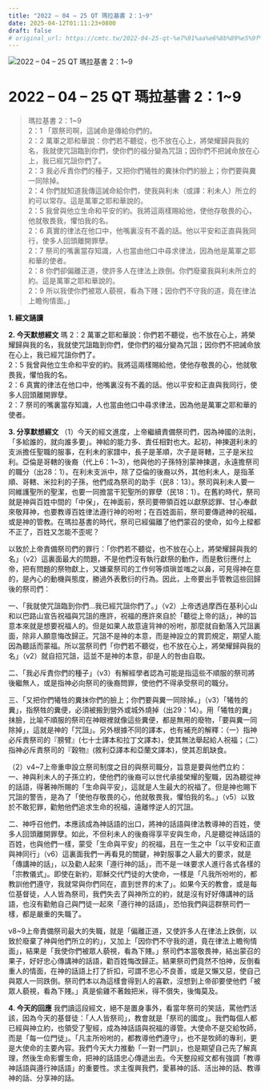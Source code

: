```yaml
---
title: "2022 – 04 – 25 QT 瑪拉基書 2：1~9"
date: 2025-04-12T01:11:23+0800
draft: false
# original_url: https://cmtc.tw/2022-04-25-qt-%e7%91%aa%e6%8b%89%e5%9f%ba%e6%9b%b8-2%ef%bc%9a19
---
```


![2022 – 04 – 25 QT 瑪拉基書 2：1\~9](/images/qt.jpg   "2022 – 04 – 25 QT 瑪拉基書 2：1\~9")

# 2022 – 04 – 25 QT 瑪拉基書 2：1\~9

> 瑪拉基書 2：1\~9  
> 2：1 「眾祭司啊，這誡命是傳給你們的。  
> 2：2 萬軍之耶和華說：你們若不聽從，也不放在心上，將榮耀歸與我的名，我就使咒詛臨到你們，使你們的福分變為咒詛；因你們不把誡命放在心上，我已經咒詛你們了。  
> 2：3 我必斥責你們的種子，又把你們犧牲的糞抹你們的臉上；你們要與糞一同除掉。  
> 2：4 你們就知道我傳這誡命給你們，使我與利未（或譯：利未人）所立的約可以常存。這是萬軍之耶和華說的。  
> 2：5 我曾與他立生命和平安的約。我將這兩樣賜給他，使他存敬畏的心，他就敬畏我，懼怕我的名。  
> 2：6 真實的律法在他口中，他嘴裏沒有不義的話。他以平安和正直與我同行，使多人回頭離開罪孽。  
> 2：7 祭司的嘴裏當存知識，人也當由他口中尋求律法，因為他是萬軍之耶和華的使者。  
> 2：8 你們卻偏離正道，使許多人在律法上跌倒。你們廢棄我與利未所立的約。這是萬軍之耶和華說的。  
> 2：9 所以我使你們被眾人藐視，看為下賤；因你們不守我的道，竟在律法上瞻徇情面。」

**1. 經文誦讀**

**2.  今天默想經文**
瑪 2：2 萬軍之耶和華說：你們若不聽從，也不放在心上，將榮耀歸與我的名，我就使咒詛臨到你們，使你們的福分變為咒詛；因你們不把誡命放在心上，我已經咒詛你們了。  
2：5 我曾與他立生命和平安的約。我將這兩樣賜給他，使他存敬畏的心，他就敬畏我，懼怕我的名。  
2：6 真實的律法在他口中，他嘴裏沒有不義的話。他以平安和正直與我同行，使多人回頭離開罪孽。  
2：7 祭司的嘴裏當存知識，人也當由他口中尋求律法，因為他是萬軍之耶和華的使者。

**3. 分享默想經文**
（1）今天的經文進度，上帝繼續責備祭司們，因為神國的法則，「多給誰的，就向誰多要」。神給的能力多、責任相對也大。起初，神揀選利未的支派擔任聖職的服事，在利未的家譜中，長子是革順，次子是哥轄，三子是米拉利。亞倫是哥轄的後裔（代上6：1\~3），他與他的子孫特別蒙神揀選，永遠擔祭司的職分（出28：1）。在利未支派中，除了亞倫的後裔以外，其他利未人，是指革順、哥轄、米拉利的子孫，他們成為祭司的助手（民8：13）。祭司與利未人要一同維護聖所的聖潔，也要一同擔當干犯聖所的罪孽（民18：1）。在舊約時代，祭司就是神與百姓中間的「中保」，在神面前，祭司要帶領百姓以獻祭認罪、甘心奉獻來敬拜神，也要教導百姓律法遵行神的吩咐；在百姓面前，祭司要傳遞神的祝福，或是神的管教。在瑪拉基書的時代，祭司已經偏離了他們蒙召的使命，如今上樑都不正了，百姓又怎能不歪呢？

以致於上帝責備祭司們的罪行：「你們若不聽從，也不放在心上，將榮耀歸與我的名」（v2）這裏面最大的問題，不是他們沒有執行獻祭的動作，而是敷衍應付上帝，把有問題的祭物獻上，又嫌棄祭司的工作何等煩瑣並嗤之以鼻，可見得神在意的，是內心的動機與態度，勝過外表敷衍的行為。因此，上帝要出手管教這些回歸後的祭司們：

一、「我就使咒詛臨到你們…我已經咒詛你們了。」（v2）上帝透過摩西在基利心山和以巴路山宣告祝福與咒詛的應許，祝福的應許來自於「聽從上帝的話」，神的旨意本來就是想要祝福人的。但是如果人故意違背神的吩咐，那麼就自動落入咒詛裏面，除非人願意悔改歸正。咒詛不是神的本意，而是神設立的賞罰規定，期望人能因為聽話而蒙福。所以當祭司們「你們若不聽從，也不放在心上，將榮耀歸與我的名」（v2）就自招咒詛，這並不是神的本意，卻是人的咎由自取。

二、「我必斥責你們的種子」（v3）有解經學者認為可能是指這些不順服的祭司將後繼無人，或是指神必向祭司的後裔問罪，使他們不得承受祭司的職分。

三、「又把你們犧牲的糞抹你們的臉上；你們要與糞一同除掉。」（v3）「犧牲的糞」，指祭牲的糞便，必須被搬到營外或城外燒掉（出29：14）。用「犧牲的糞」抹臉，比喻不順服的祭司在神眼裡就像這些糞便，都是無用的廢物，「要與糞一同除掉」，這就是神的「咒詛」。另外根據不同的譯本，也有補充的解釋：（一）指神必斥責祭司的『膀臂』(七十士譯本和拉丁文譯本)，使其無法舉起給人祝福；（二）指神必斥責祭司的『穀物』(敘利亞譯本和亞蘭文譯本)，使其忍飢缺食。

（2）v4\~7上帝重申設立祭司制度之目的與祭司職分，旨意是要與他們立約：  
一、神與利未人的子孫立約，使他們的後裔可以世代承接榮耀的聖職，因為聽從神的話語，得著神所賜的「生命與平安」，這就是人生最大的祝福了。但是神也賜下咒詛的警告，是為了「使他存敬畏的心，他就敬畏我，懼怕我的名。」（v5）以致於不敢犯罪，勸勉他們追求生命的祝福，遠離悖逆人的咒詛。

二、神呼召他們，本應該成為神話語的出口，將神的話語與律法教導神的百姓，使多人回頭離開罪孽。如此，不但利未人的後裔得享平安與生命，凡是聽從神話語的百姓，也與他們一樣，蒙受「生命與平安」的祝福，且在一生之中「以平安和正直與神同行」（v6）這裏面我們一再看見的關鍵，神對服事之人最大的要求，就是「傳講神的話」，以及勸人起來「遵行神的話」，而不是一味要求人進行各式各樣的「宗教儀式」。即使在新約，耶穌交代門徒的大使命，一樣是「凡我所吩咐的，都教訓他們遵守，我就常與你們同在，直到世界的末了」。如果今天的教會，或是每位基督徒，人人皆為祭司，我們失去了與神所立的約，就是沒有好好傳講神的話語，也沒有勸勉自己與門徒一起來「遵行神的話語」，恐怕我們與這群祭司們一樣，都是嚴重的失職了。

v8\~9上帝責備祭司最大的失職，就是「偏離正道，又使許多人在律法上跌倒，以致於廢棄了神與他們所立的約」，又加上「因你們不守我的道，竟在律法上瞻徇情面」，結果是「我使你們被眾人藐視，看為下賤。」祭司們本當敬畏神，結出蒙召的果子，好好忠心傳講神的話語，勸百姓悔改歸正。結果祭司們竟然不怕神，反倒看重人的情面，在神的話語上打了折扣，可謂不忠心不良善，或是又懶又惡，使自己與眾人一同跌倒。祭司們本以為這樣會得到人的喜歡，沒想到上帝卻要使他們「被眾人藐視，看為下賤。」真是偷雞不著蝕把米，得不償失，後悔莫及。

**4. 今天的回應**
我們讀這段經文，絕不是置身事外，看當年祭司的笑話，罵他們活該，因為今天的基督徒：「人人皆祭司」，教會就是「祭司的國度」。我們每個人都已經與神立約，也領受了聖經，成為神話語與祝福的導管。大使命不是交給牧師，而是「每一位門徒」。「凡主所吩咐的，都教導他們遵守」，也不是牧師的專利，更是大使命的主要內容。我們今天大力推動「一對一門訓」，也是期望自己先了解真理，然後生命影響生命，把神的話語忠心傳遞出去。今天整段經文都有強調「教導神話語與遵行神話語」的重要性。求主復興我們，愛慕神的話、活出神的話、教導神的話、分享神的話。
